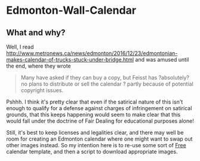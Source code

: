 # Edmonton-Wall-Calendar

## What and why?

Well, I read http://www.metronews.ca/news/edmonton/2016/12/23/edmontonian-makes-calendar-of-trucks-stuck-under-bridge.html and was amused until the end, where they wrote

> Many have asked if they can buy a copy, but Feisst has ?absolutely? no plans to distribute or sell the calendar ? partly because of potential copyright issues.

Pshhh. I think it's pretty clear that even if the satirical nature of this isn't enough to qualify for a defense against charges of infringement on satirical grounds, that this keeps happening would seem to make clear that this would fall under the doctrine of Fair Dealing for educational purposes alone!

Still, it's best to keep licenses and legalities clear, and there may well be room for creating an Edmonton calendar where one might want to swap out other images instead. So my intention here is to re-use some sort of [Free](https://www.gnu.org/philosophy/free-sw.en.html) calendar template, and then a script to download appropriate images. 